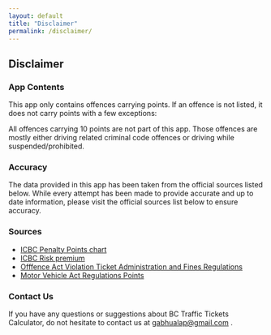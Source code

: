 ```yaml
---
layout: default
title: "Disclaimer"
permalink: /disclaimer/
---
```


## Disclaimer

### App Contents

This app only contains offences carrying points. If an offence is not listed, it does not carry points with a few exceptions:

All offences carrying 10 points are not part of this app. Those offences are mostly either driving related criminal code offences or driving while suspended/prohibited.

### Accuracy

The data provided in this app has been taken from the official sources listed below. While every attempt has been made to provide accurate and up to date information, please visit the official sources list below to ensure accuracy.

### Sources

- [ICBC Penalty Points chart](https://www.icbc.com/driver-licensing/tickets/Pages/Driver-Penalty-Points.aspx)
- [ICBC Risk premium](https://www.icbc.com/driver-licensing/tickets/Pages/Driver-Risk-Premium.aspx)
- [Offfence Act Violation Ticket Administration and Fines Regulations](http://www.bclaws.ca/civix/document/id/complete/statreg/89_97_04)
- [Motor Vehicle Act Regulations Points](http://www.bclaws.ca/civix/document/id/complete/statreg/26_58_08#division_d2e23719)

### Contact Us

If you have any questions or suggestions about BC Traffic Tickets Calculator, do not hesitate to contact us at <gabhualap@gmail.com> .

